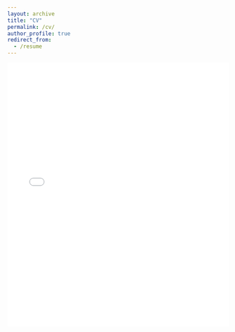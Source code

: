 ```yaml
---
layout: archive
title: "CV"
permalink: /cv/
author_profile: true
redirect_from:
  - /resume
---
```


<iframe src="../files/Tang_Yanhan_20230625.pdf" width="100%" height="600" frameborder="no" border="0" marginwidth="0" marginheight="0">
<html>
<head></head>
<body style="height: 100%; width: 100%; overflow: hidden; margin:0px; background-color: rgb(82, 86, 89);" marginwidth="0" marginheight="0" data-new-gr-c-s-check-loaded="14.1112.0" data-gr-ext-installed="">
<embed name="467646CF89AED182EA350A392A3CCCDA" style="position:absolute; left: 0; top: 0;" width="100%" height="100%" src="about:blank" type="application/pdf" internalid="467646CF89AED182EA350A392A3CCCDA">
</body>
<grammarly-desktop-integration data-grammarly-shadow-root="true">
</grammarly-desktop-integration>
</html>
</iframe>

